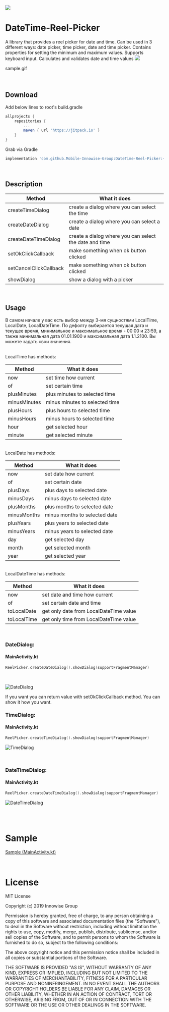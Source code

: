 [![](https://jitpack.io/v/Mobile-Innowise-Group/DateTime-Reel-Picker.svg)](https://jitpack.io/#Mobile-Innowise-Group/DateTime-Reel-Picker)
# DateTime-Reel-Picker

A library that provides a reel picker for date and time.
Can be used in 3 different ways: date picker, time picker, date and time picker.
Contains properties for setting the minimum and maximum values.
Supports keyboard input.
Calculates and validates date and time values
![](./sample.gif)


sample.gif
<br/>
<br/>
<br/>

## Download


Add below lines to root's build.gradle
```gradle
allprojects {
	repositories {
		...
		maven { url 'https://jitpack.io' }
	}
}
```    

Grab via Gradle
```gradle
implementation 'com.github.Mobile-Innowise-Group:DateTime-Reel-Picker:{latest version}'
```
<br/>

## Description

| Method | What it does |
|----------------|---------|
| createTimeDialog | create a dialog where you can select the time |
| createDateDialog | create a dialog where you can select a date |
| createDateTimeDialog | create a dialog where you can select the date and time |
| setOkClickCallback | make something when ok button clicked |
| setCancelClickCallback | make something when ok button clicked |
| showDialog | show a dialog with a picker |

<br/>

## Usage

В самом начале у вас есть выбор между 3-мя сущностями LocalTime, LocalDate, LocalDateTime.
По дефолту выбирается текущая дата и текущее время, минимальное и максимальное время - 00:00 и 23:59, а также минимальная дата 01.01.1900 и максимальная дата 1.1.2100. Вы можете задать свои значения.

<br/>
LocalTime has methods:


| Method | What it does |
|-------------|-------------|
| now | set time how current |
| of | set certain time |
| plusMinutes | plus minutes to selected time |
| minusMinutes | minus minutes to selected time |
| plusHours | plus hours to selected time |
| minusHours | minus hours to selected time |
| hour | get selected hour |
| minute | get selected minute |

<br/>
LocalDate has methods:


| Method | What it does |
|------------|--------------|
| now | set date how current |
| of | set certain date |
| plusDays | plus days to selected date |
| minusDays | minus days to selected date |
| plusMonths | plus months to selected date |
| minusMonths | minus months to selected date |
| plusYears | plus years to selected date |
| minusYears | minus years to selected date |
| day | get selected day |
| month | get selected month |
| year | get selected year |

<br/>
LocalDateTime has methods:


| Method | What it does |
|-------------|-----------------------|
| now | set date and time how current |
| of | set certain date and time |
| toLocalDate | get only date from LocalDateTime value |
| toLocalTime | get only time from LocalDateTime value |


<br/>

### __DateDialog:__


#### **MainActivity.kt**
```kotlin
ReelPicker.createDateDialog().showDialog(supportFragmentManager)
```

<br/>

![DateDialog](./createDateDialog.jpg)


If you want you can return value with setOkClickCallback method. You can show it how you want.
<br/>

### __TimeDialog:__


#### **MainActivity.kt**
```kotlin
ReelPicker.createTimeDialog().showDialog(supportFragmentManager)
```

![TimeDialog](./createTimeDialog.jpg)

<br/>

### __DateTimeDialog:__


#### **MainActivity.kt**
```kotlin
ReelPicker.createDateTimeDialog().showDialog(supportFragmentManager)
```

![DateTimeDialog](./createDateTimeDialog.jpg)

<br/>
<br/>

# Sample

[Sample (MainActivity.kt)](https://github.com/Mobile-Innowise-Group/DateTime-Reel-Picker/blob/main/app/src/main/java/com/innowisegroup/datetimepicker/MainActivity.kt)

<br/>

# License

MIT License


Copyright (c) 2019 Innowise Group


Permission is hereby granted, free of charge, to any person obtaining a copy of this software and associated documentation files (the "Software"), to deal in the Software without restriction, including without limitation the rights to use, copy, modify, merge, publish, distribute, sublicense, and/or sell copies of the Software, and to permit persons to whom the Software is furnished to do so, subject to the following conditions:


The above copyright notice and this permission notice shall be included in all copies or substantial portions of the Software.


THE SOFTWARE IS PROVIDED "AS IS", WITHOUT WARRANTY OF ANY KIND, EXPRESS OR IMPLIED, INCLUDING BUT NOT LIMITED TO THE WARRANTIES OF MERCHANTABILITY, FITNESS FOR A PARTICULAR PURPOSE AND NONINFRINGEMENT. IN NO EVENT SHALL THE AUTHORS OR COPYRIGHT HOLDERS BE LIABLE FOR ANY CLAIM, DAMAGES OR OTHER LIABILITY, WHETHER IN AN ACTION OF CONTRACT, TORT OR OTHERWISE, ARISING FROM, OUT OF OR IN CONNECTION WITH THE SOFTWARE OR THE USE OR OTHER DEALINGS IN THE SOFTWARE.
